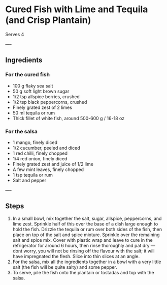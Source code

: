 # Cured Fish with Lime and Tequila (and Crisp Plantain)

Serves 4

—-

## Ingredients

### For the cured fish
* 100 g flaky sea salt
* 50 g soft light brown sugar
* 1/2 tsp allspice berries, crushed
* 1/2 tsp black peppercorns, crushed
* Finely grated zest of 2 limes
* 50 ml tequila or rum
* Thick fillet of white fish, around 500-600 g / 16-18 oz

### For the salsa
* 1 mango, finely diced
* 1/2 cucumber, peeled and diced
* 1 red chilli, finely chopped
* 1/4 red onion, finely diced
* Finely grated zest and juice of 1/2 lime
* A few mint leaves, finely chopped
* 1 tsp tequila or rum
* Salt and pepper

—-

## Steps

1.  In a small bowl, mix together the salt, sugar, allspice, peppercorns, and lime zest. Sprinkle half of this over the base of a dish large enough to hold the fish. Drizzle the tequila or rum over both sides of the fish, then place on top of the salt and spice mixture. Sprinkle over the remaining salt and spice mix. Cover with plastic wrap and leave to cure in the refrigerator for around 6 hours, then rinse thoroughly and pat dry — dont worry, you will not be rinsing off the flavour with the salt; it will have impregnated the flesh. Slice into thin slices at an angle.
2.  For the salsa, mix all the ingredients together in a bowl with a very little salt (the fish will be quite salty) and some pepper.
3.  To serve, pile the fish onto the plantain or tostadas and top with the salsa.